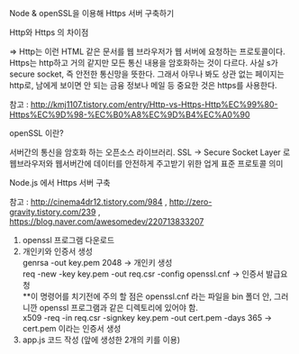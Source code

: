Node & openSSL을 이용해 Https 서버 구축하기

Http와 Https 의 차이점

=> Http는 이런 HTML 같은 문서를 웹 브라우저가 웹 서버에 요청하는 프로토콜이다. 
Https는 http하고 거의 같지만 모든 통신 내용을 암호화하는 것이 다르다. 사실 s가 secure socket, 즉 안전한 통신망을 뜻한다. 
그래서 아무나 봐도 상관 없는 페이지는 http로, 남에게 보이면 안 되는 금융 정보나 메일 등 중요한 것은 https를 사용한다.

참고 : http://kmj1107.tistory.com/entry/Http-vs-Https-Http%EC%99%80-Https%EC%9D%98-%EC%B0%A8%EC%9D%B4%EC%A0%90

openSSL 이란?

서버간의 통신을 암호화 하는 오픈소스 라이브러리. 
SSL -> Secure Socket Layer 로 웹브라우저와 웹서버간에 데이터를 안전하게 주고받기 위한 업게 표준 프로토콜 의미

Node.js 에서 Https 서버 구축

참고 : http://cinema4dr12.tistory.com/984 , http://zero-gravity.tistory.com/239 , https://blog.naver.com/awesomedev/220713833207

1. openssl 프로그램 다운로드
2. 개인키와 인증서 생성                      
  genrsa -out key.pem 2048   ->  개인키 생성                 
  req -new -key key.pem -out req.csr -config openssl.cnf   ->  인증서 발급요청                 
  **이 명령어를 치기전에 주의 할 점은 openssl.cnf 라는 파일을 bin 폴더 안, 그러니깐 openssl 프로그램과 같은 디렉토리에 있어야 함.            
  x509 -req -in req.csr -signkey key.pem -out cert.pem -days 365    -> cert.pem 이라는 인증서 생성                 
3. app.js 코드 작성 (앞에 생성한 2개의 키를 이용)
